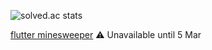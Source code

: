 ![solved.ac stats](https://mazassumnida.wtf/api/v2/generate_badge?boj=aquashdw)

[flutter minesweeper](https://mine.aquashdw.me/) ⚠️ Unavailable until 5 Mar 

<!--
**aquashdw/aquashdw** is a ✨ _special_ ✨ repository because its `README.md` (this file) appears on your GitHub profile.

Here are some ideas to get you started:

- 🔭 I’m currently working on ...
- 🌱 I’m currently learning ...
- 👯 I’m looking to collaborate on ...
- 🤔 I’m looking for help with ...
- 💬 Ask me about ...
- 📫 How to reach me: ...
- 😄 Pronouns: ...
- ⚡ Fun fact: ...
-->
